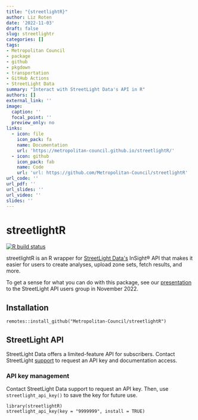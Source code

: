 ```yaml
---
title: "{streetlightR}"
author: Liz Roten
date: '2022-11-03'
draft: false
slug: streetlightr
categories: []
tags:
- Metropolitan Council
- package
- github
- pkgdown
- transportation
- GitHub Actions
- StreetLight Data
summary: "Interact with StreetLight Data's API in R"
authors: []
external_link: ''
image:
  caption: ''
  focal_point: ''
  preview_only: no
links:
  - icon: file
    icon_pack: fa
    name: Documentation
    url: 'https://metropolitan-council.github.io/streetlightR/'
  - icon: github
    icon_pack: fab
    name: Code
    url: 'url: https://github.com/Metropolitan-Council/streetlightR'
url_code: ''
url_pdf: ''
url_slides: ''
url_video: ''
slides: ''
---
```


# streetlightR  
<!-- badges: start -->
[![R build status](https://github.com/Metropolitan-Council/streetlightR/workflows/R-CMD-check/badge.svg)](https://github.com/Metropolitan-Council/streetlightR/actions)
<!-- badges: end -->  

streetlightR is an R wrapper for [StreetLight Data's](https://www.streetlightdata.com/) InSight® API that makes it easier for users to create analyses, upload zone sets, fetch results, and more.  

To get a sense for what you can do with this package, see our [presentation](https://github.com/Metropolitan-Council/streetlightR/blob/main/inst/2022.11-StL-API.pdf) to the StreetLight API users group in November 2022.  

## Installation  

```{r}
remotes::install_github("Metropolitan-Council/streetlightR")
```

## StreetLight API  

StreetLight Data offers a limited-feature API for subscribers. Contact StreetLight [support](mailto:support@streetlightdata.com) to request an API key and documentation access.

### API key management  

Contact StreetLight Data support to request an API key. Then, use `streetlight_api_key()` to save the key for future use. 
```{r}
library(streetlightR)
streetlight_api_key(key = "9999999", install = TRUE)
```



